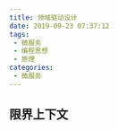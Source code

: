 ```yaml
---
title: 领域驱动设计
date: 2019-09-23 07:37:12
tags: 
 - 微服务
 - 编程思想
 - 原理
categories: 
 - 微服务
---
```


## 限界上下文

### 